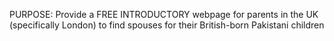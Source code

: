 PURPOSE: Provide a FREE INTRODUCTORY webpage for parents in the UK (specifically London) to find spouses for their British-born Pakistani children

